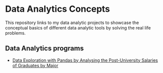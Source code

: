 # Data Analytics Concepts
This repository links to my data analytic projects to showcase the conceptual basics of different data analytic tools by solving the real life problems.

## Data Analytics programs
- [Data Exploration with Pandas by Analysing the Post-University Salaries of Graduates by Major](https://github.com/dhargyalla/DataExplorationByPandas)





